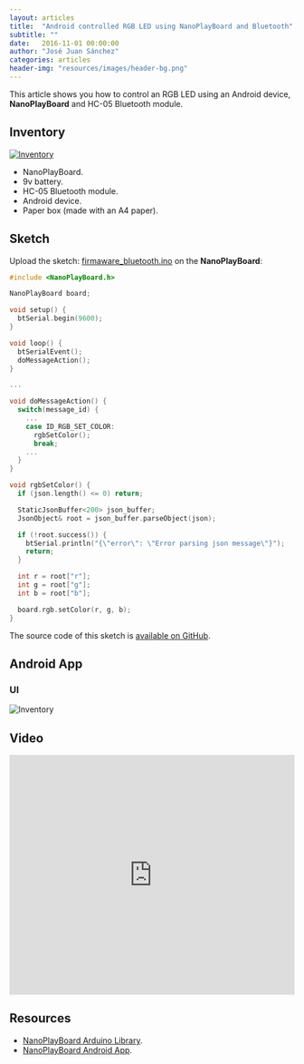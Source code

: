 ```yaml
---
layout: articles
title:  "Android controlled RGB LED using NanoPlayBoard and Bluetooth"
subtitle: ""
date:   2016-11-01 00:00:00
author: "José Juan Sánchez"
categories: articles
header-img: "resources/images/header-bg.png"
---
```


This article shows you how to control an RGB LED using an Android device, **NanoPlayBoard** and HC-05 Bluetooth module.

## Inventory

<a href="#">
    <img class="img-responsive" src="{{ site.baseurl }}/resources/articles/android-controlled-rgb-led/img-00.jpg" alt="Inventory">
</a>

* NanoPlayBoard.
* 9v battery.
* HC-05 Bluetooth module.
* Android device.
* Paper box (made with an A4 paper).

## Sketch
Upload the sketch: [firmaware_bluetooth.ino][1] on the **NanoPlayBoard**:

```c++
#include <NanoPlayBoard.h>

NanoPlayBoard board;

void setup() {
  btSerial.begin(9600);
}

void loop() {
  btSerialEvent();
  doMessageAction();
}

...
```

```c++
void doMessageAction() {
  switch(message_id) {
    ...
    case ID_RGB_SET_COLOR:
      rgbSetColor();
      break;
    ...
  }
}
```

```c++
void rgbSetColor() {
  if (json.length() <= 0) return;

  StaticJsonBuffer<200> json_buffer;
  JsonObject& root = json_buffer.parseObject(json);

  if (!root.success()) {
    btSerial.println("{\"error\": \"Error parsing json message\"}");
    return;
  }

  int r = root["r"];
  int g = root["g"];
  int b = root["b"];

  board.rgb.setColor(r, g, b);
}
```

The source code of this sketch is [available on GitHub][1].

## Android App

### UI

<img class="img-responsive" src="{{ site.baseurl }}/resources/articles/android-controlled-rgb-led/img-01.jpg" alt="Inventory">

## Video
<iframe width="100%" height="423" src="https://www.youtube.com/embed/5EVmYEs8DxE" frameborder="0" allowfullscreen></iframe>

## Resources
* [NanoPlayBoard Arduino Library][2].
* [NanoPlayBoard Android App][3].

[1]: https://github.com/josejuansanchez/NanoPlayBoard-Arduino-Library/blob/master/examples/13.android/firmware_bluetooth/firmware_bluetooth.ino
[2]: https://github.com/josejuansanchez/NanoPlayBoard-Arduino-Library
[3]: https://github.com/josejuansanchez/NanoPlayBoard-Android-App